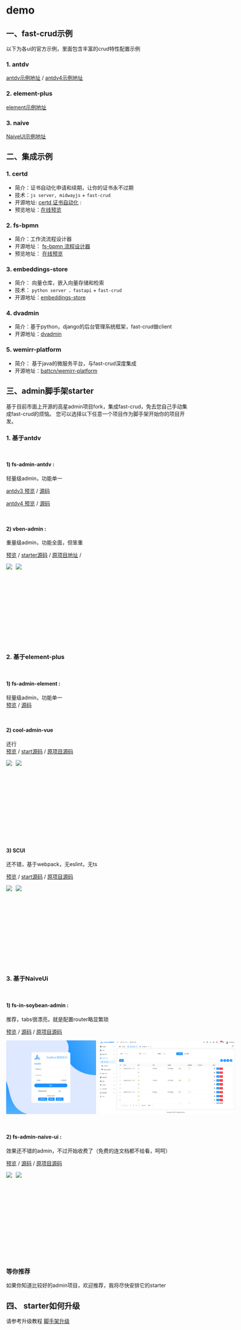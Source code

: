 
# demo

## 一、fast-crud示例

以下为各ui的官方示例，里面包含丰富的crud特性配置示例

### 1. antdv
[antdv示例地址](http://fast-crud.docmirror.cn/antdv/)  /  [antdv4示例地址](http://fast-crud.docmirror.cn/antdv4/)

### 2. element-plus
[element示例地址](http://fast-crud.docmirror.cn/element/)

### 3. naive
[NaiveUI示例地址](http://fast-crud.docmirror.cn/naive/)

## 二、集成示例

### 1. certd
* 简介：证书自动化申请和续期，让你的证书永不过期
* 技术：`js server, midwayjs` + `fast-crud`
* 开源地址: [certd 证书自动化](https://github.com/certd/certd) : 
* 预览地址：[在线预览](https://certd.handsfree.work/)   

### 2. fs-bpmn
* 简介：工作流流程设计器
* 开源地址： [fs-bpmn 流程设计器](https://github.com/fast-crud/fs-bpmn-demo/)
* 预览地址： [在线预览](http://fast-crud.docmirror.cn/bpmn/)

### 3. embeddings-store
* 简介： 向量仓库，嵌入向量存储和检索
* 技术： `python server ，fastapi`  + `fast-crud`
* 开源地址：[embeddings-store](https://github.com/handsfree-work/embeddings-store/) 

### 4. dvadmin
* 简介：基于python，django的后台管理系统框架，fast-crud做client
* 开源地址：[dvadmin](https://gitee.com/huge-dream/django-vue3-admin)

### 5. wemirr-platform
* 简介： 基于java的微服务平台，与fast-crud深度集成
* 开源地址：[battcn/wemirr-platform](https://gitee.com/battcn/wemirr-platform)

## 三、admin脚手架starter

基于目前市面上开源的高星admin项目fork，集成fast-crud，免去您自己手动集成fast-crud的烦恼。
您可以选择以下任意一个项目作为脚手架开始你的项目开发。


### 1. 基于antdv

<br/>

#### 1) fs-admin-antdv :
轻量级admin，功能单一  

  [antdv3 预览](http://fast-crud.docmirror.cn/antdv/) /
  [源码](https://github.com/fast-crud/fs-admin-antdv/)

  [antdv4 预览](http://fast-crud.docmirror.cn/antdv4/) /
  [源码](https://github.com/fast-crud/fs-admin-antdv4/)

<br/>

#### 2) vben-admin : 
重量级admin，功能全面，但笨重 

  [预览](http://fast-crud.docmirror.cn/vben/) /
  [starter源码](https://github.com/fast-crud/fs-in-vben-starter) /
  [原项目地址](https://github.com/anncwb/vue-vben-admin) /

<div style="display: flex">
<img src="../images/starter/vben.png" style="height:200px;margin-right:10px"> 
<img src="../images/starter/fs-in-vben.png" style="height:200px;">
</div>

<br/>



### 2. 基于element-plus

<br/>

####  1) fs-admin-element :
轻量级admin，功能单一  
[预览](http://fast-crud.docmirror.cn/element/) /
  [源码](https://github.com/fast-crud/fs-admin-element/) 


<br/>

#### 2)  cool-admin-vue
 还行   
  [预览](http://fast-crud.docmirror.cn/cool/) /
  [start源码](https://gitee.com/fast-crud/fs-in-cool-admin-vue) /
  [原项目源码](https://github.com/cool-team-official/cool-admin-vue)

<div style="display: flex">
<img src="../images/starter/cool.png" style="height:200px;margin-right:10px"> 
<img src="../images/starter/fs-in-cool.png" style="height:200px;">
</div>

<br/>

#### 3) SCUI

还不错，基于webpack，无eslint，无ts

  [预览](http://fast-crud.docmirror.cn/scui/#/fastcrud) /
  [start源码](https://gitee.com/fast-crud/fs-in-SCUI) /
  [原项目源码](https://gitee.com/lolicode/scui)

<div style="display: flex">
<img src="../images/starter/scui.png" style="height:200px;margin-right:10px"> 
<img src="../images/starter/fs-in-scui.png" style="height:200px;">
</div>

<br/>


### 3. 基于NaiveUi

<br/>

#### 1) fs-in-soybean-admin :

推荐，tabs很漂亮，就是配置router略显繁琐

[预览](http://fast-crud.docmirror.cn/soybean/) / 
[源码](https://github.com/fast-crud/fs-in-soybean-admin/)  / 
[原项目源码](https://github.com/honghuangdc/soybean-admin)

<div style="display: flex;">
<img src="../images/starter/soybean1.png" style="height:200px;margin-right:10px"> 
<img src="../images/starter/soybean2.png" style="height:200px;">
</div>
<br/>
<br/>


#### 2) fs-admin-naive-ui :

效果还不错的admin，不过开始收费了（免费的连文档都不给看，呵呵）
<br/>

  [预览](http://fast-crud.docmirror.cn/naive/) / 
  [源码](https://github.com/fast-crud/fs-admin-naive-ui/)  / 
  [原项目源码](https://github.com/jekip/naive-ui-admin)

<div style="display: flex;">
<img src="../images/starter/naive.png" style="height:200px;margin-right:10px"> 
<img src="../images/starter/naive1.png" style="height:200px;">
</div>

<br/>
<br/>


### 等你推荐
如果你知道比较好的admin项目，欢迎推荐，我将尽快安排它的starter


## 四、 starter如何升级
请参考升级教程 [脚手架升级](../guide/other/upgrade.html#fs-admin或者starter升级)

